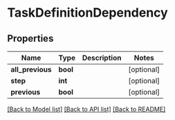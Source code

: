 # TaskDefinitionDependency

## Properties
Name | Type | Description | Notes
------------ | ------------- | ------------- | -------------
**all_previous** | **bool** |  | [optional] 
**step** | **int** |  | [optional] 
**previous** | **bool** |  | [optional] 

[[Back to Model list]](../README.md#documentation-for-models) [[Back to API list]](../README.md#documentation-for-api-endpoints) [[Back to README]](../README.md)


